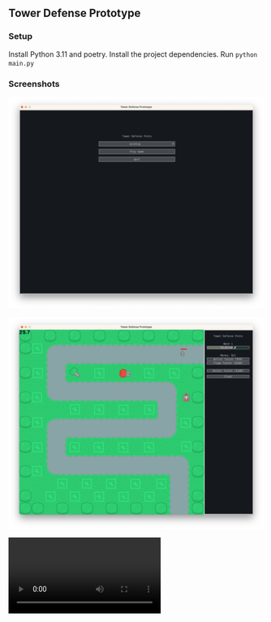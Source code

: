 ## Tower Defense Prototype

### Setup

Install Python 3.11 and poetry.
Install the project dependencies.
Run `python main.py`

### Screenshots

![Screenshot](screenshots/mainmenu.png)

![Screenshot](screenshots/game.png)

![Video](screenshots/sample.mov)

